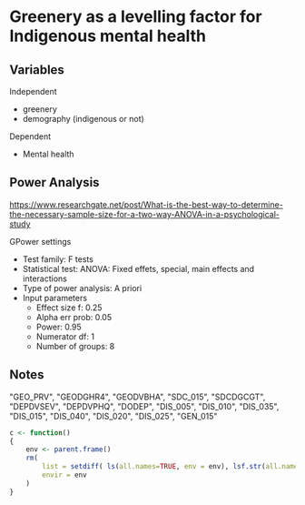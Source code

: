 # Greenery as a levelling factor for Indigenous mental health

## Variables
Independent
- greenery
- demography (indigenous or not)

Dependent
- Mental health


## Power Analysis
https://www.researchgate.net/post/What-is-the-best-way-to-determine-the-necessary-sample-size-for-a-two-way-ANOVA-in-a-psychological-study

GPower settings
- Test family: F tests
- Statistical test: ANOVA: Fixed effets, special, main effects and interactions
- Type of power analysis: A priori
- Input parameters
	- Effect size f: 0.25
	- Alpha err prob: 0.05
	- Power: 0.95
	- Numerator df: 1
	- Number of groups: 8


## Notes
"GEO_PRV", "GEODGHR4", "GEODVBHA", "SDC_015", "SDCDGCGT", "DEPDVSEV", "DEPDVPHQ", "DODEP", "DIS_005", "DIS_010", "DIS_035", "DIS_015", "DIS_040", "DIS_020", "DIS_025", "GEN_015"

```R
c <- function()
{
    env <- parent.frame()
    rm(
        list = setdiff( ls(all.names=TRUE, env = env), lsf.str(all.names=TRUE, env = env)),
        envir = env
    )
}
```
